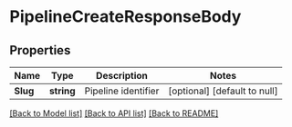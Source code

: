 # PipelineCreateResponseBody

## Properties
Name | Type | Description | Notes
------------ | ------------- | ------------- | -------------
**Slug** | **string** | Pipeline identifier | [optional] [default to null]

[[Back to Model list]](../README.md#documentation-for-models) [[Back to API list]](../README.md#documentation-for-api-endpoints) [[Back to README]](../README.md)

